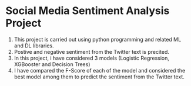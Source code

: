 # Social Media Sentiment Analysis Project
1. This project is carried out using python programming and related ML and DL libraries.
2. Postive and negative sentiment from the Twitter text is precited.
3. In this project, i have considered 3 models (Logistic Regression, XGBooster and Decision Trees)
4. I have compared the F-Score of each of the model and considered the best model among them to predict the sentiment from the Twitter text.

